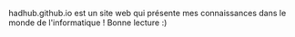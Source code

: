 hadhub.github.io est un site web qui présente mes connaissances dans le monde de l'informatique ! Bonne lecture :)
